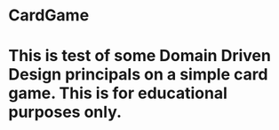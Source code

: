 # CardGame

# This is test of some Domain Driven Design principals on a simple card game. This is for educational purposes only.